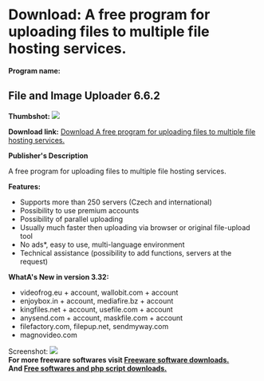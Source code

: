 # Download: A free program for uploading files to multiple file hosting services.

**Program name:**

## File and Image Uploader 6.6.2

  
**Thumbshot:** ![](http://www.freewarefiles.com/screenshot/fileimgupldr_md.jpg)   
  
**Download link:** [Download A free program for uploading files to multiple file hosting services.](http://freesoftwares.boysofts.com/File-and-Image-Uploader_program_78839.html)  
  


**Publisher's Description**  
  


A free program for uploading files to multiple file hosting services. 

**Features:**

  * Supports more than 250 servers (Czech and international) 
  * Possibility to use premium accounts 
  * Possibility of parallel uploading 
  * Usually much faster then uploading via browser or original file-upload tool 
  * No ads*, easy to use, multi-language environment 
  * Technical assistance (possibility to add functions, servers at the request) 

**WhatA's New in version 3.32:**

  * videofrog.eu + account, wallobit.com + account 
  * enjoybox.in + account, mediafire.bz + account 
  * kingfiles.net + account, usefile.com + account 
  * anysend.com + account, maskfile.com + account 
  * filefactory.com, filepup.net, sendmyway.com 
  * magnovideo.com 

  
  
Screenshot: ![](http://www.freewarefiles.com/screenshot/fileimgupldr.jpg)   
**For more freeware softwares visit [Freeware software downloads.](http://freesoftwares.boysofts.com/)**   
**And [Free softwares and php script downloads.](http://www.boysofts.com/)**
